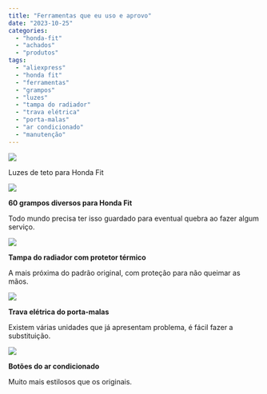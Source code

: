```yaml
---
title: "Ferramentas que eu uso e aprovo"
date: "2023-10-25"
categories:
  - "honda-fit"
  - "achados"
  - "produtos"
tags:
  - "aliexpress"
  - "honda fit"
  - "ferramentas"
  - "grampos"
  - "luzes"
  - "tampa do radiador"
  - "trava elétrica"
  - "porta-malas"
  - "ar condicionado"
  - "manutenção"
---
```


[![](https://garagemdomadeira.com/wp-content/uploads/2023/10/screenshot-2023-10-24-as-10.48.52.jpg?w=640)](https://s.click.aliexpress.com/e/_DCjzwUT)

Luzes de teto para Honda Fit

[![](https://garagemdomadeira.com/wp-content/uploads/2023/10/screenshot-2023-10-25-as-09.40.40.jpg?w=574)](https://pt.aliexpress.com/item/1005002418157836.html)

**60 grampos diversos para Honda Fit**

Todo mundo precisa ter isso guardado para eventual quebra ao fazer algum serviço.

[![](https://garagemdomadeira.com/wp-content/uploads/2023/10/screenshot-2023-10-25-as-09.45.24.jpg?w=573)](https://s.click.aliexpress.com/e/_DkxS9Cb)

**Tampa do radiador com protetor térmico**

A mais próxima do padrão original, com proteção para não queimar as mãos.

[![](https://garagemdomadeira.com/wp-content/uploads/2023/10/screenshot-2023-10-25-as-10.00.49.jpg?w=525)](https://s.click.aliexpress.com/e/_DDJhGYP)

**Trava elétrica do porta-malas**

Existem várias unidades que já apresentam problema, é fácil fazer a substituição.

[![](https://garagemdomadeira.com/wp-content/uploads/2023/10/screenshot-2023-10-25-as-10.36.43.jpg?w=520)](https://s.click.aliexpress.com/e/_DltsPaR)

**Botões do ar condicionado**

Muito mais estilosos que os originais.
